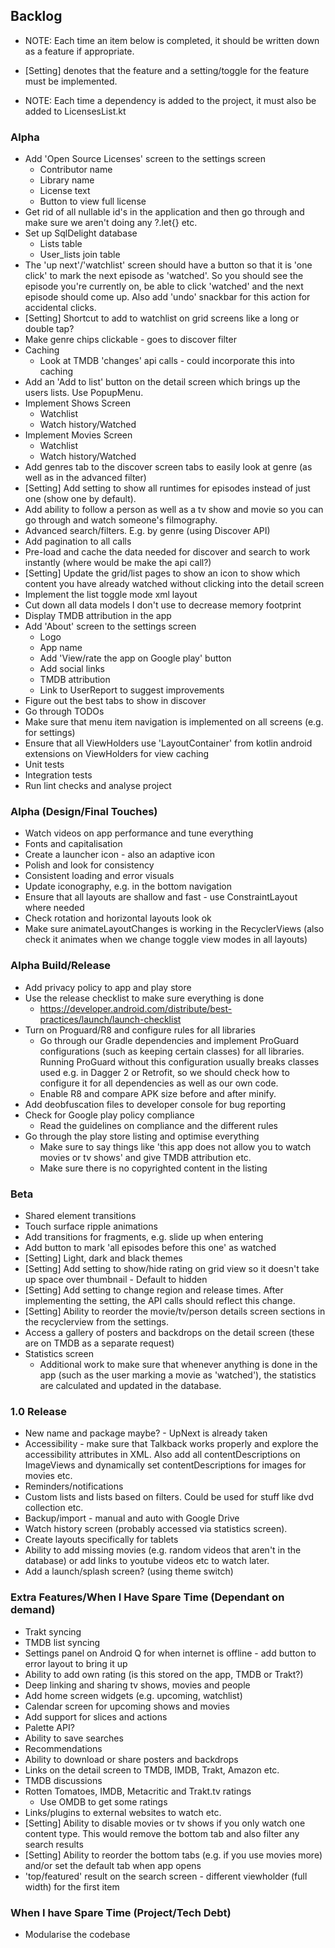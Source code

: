 ## Backlog

- NOTE: Each time an item below is completed, it should be written down as a feature if appropriate.
- [Setting] denotes that the feature and a setting/toggle for the feature must be implemented.

- NOTE: Each time a dependency is added to the project, it must also be added to LicensesList.kt

### Alpha
- Add 'Open Source Licenses' screen to the settings screen
    + Contributor name
    + Library name
    + License text
    + Button to view full license
- Get rid of all nullable id's in the application and then go through and make sure we aren't doing any ?.let{} etc.
- Set up SqlDelight database
    + Lists table
    + User_lists join table
- The 'up next'/'watchlist' screen should have a button so that it is 'one click' to mark the next episode as 'watched'. So you should see the episode you're currently on, be able to click 'watched' and the next episode should come up. Also add 'undo' snackbar for this action for accidental clicks.
- [Setting] Shortcut to add to watchlist on grid screens like a long or double tap?
- Make genre chips clickable - goes to discover filter
- Caching
    - Look at TMDB 'changes' api calls - could incorporate this into caching
- Add an 'Add to list' button on the detail screen which brings up the users lists. Use PopupMenu.
- Implement Shows Screen
    + Watchlist
    + Watch history/Watched
- Implement Movies Screen
    + Watchlist
    + Watch history/Watched
- Add genres tab to the discover screen tabs to easily look at genre (as well as in the advanced filter)
- [Setting] Add setting to show all runtimes for episodes instead of just one (show one by default).
- Add ability to follow a person as well as a tv show and movie so you can go through and watch someone's filmography.
- Advanced search/filters. E.g. by genre (using Discover API)
- Add pagination to all calls
- Pre-load and cache the data needed for discover and search to work instantly (where would be make the api call?)
- [Setting] Update the grid/list pages to show an icon to show which content you have already watched without clicking into the detail screen
- Implement the list toggle mode xml layout
- Cut down all data models I don't use to decrease memory footprint
- Display TMDB attribution in the app
- Add 'About' screen to the settings screen
    + Logo
    + App name
    + Add 'View/rate the app on Google play' button
    + Add social links
    + TMDB attribution
    + Link to UserReport to suggest improvements
- Figure out the best tabs to show in discover
- Go through TODOs
- Make sure that menu item navigation is implemented on all screens (e.g. for settings)
- Ensure that all ViewHolders use 'LayoutContainer' from kotlin android extensions on ViewHolders for view caching
- Unit tests
- Integration tests
- Run lint checks and analyse project

### Alpha (Design/Final Touches)
- Watch videos on app performance and tune everything
- Fonts and capitalisation
- Create a launcher icon - also an adaptive icon
- Polish and look for consistency
- Consistent loading and error visuals
- Update iconography, e.g. in the bottom navigation
- Ensure that all layouts are shallow and fast - use ConstraintLayout where needed
- Check rotation and horizontal layouts look ok
- Make sure animateLayoutChanges is working in the RecyclerViews (also check it animates when we change toggle view modes in all layouts)

### Alpha Build/Release
- Add privacy policy to app and play store
- Use the release checklist to make sure everything is done
    + https://developer.android.com/distribute/best-practices/launch/launch-checklist
- Turn on Proguard/R8 and configure rules for all libraries
    + Go through our Gradle dependencies and implement ProGuard configurations (such as keeping certain classes) for all libraries. Running ProGuard without this configuration usually breaks classes used e.g. in Dagger 2 or Retrofit, so we should check how to configure it for all dependencies as well as our own code.
    + Enable R8 and compare APK size before and after minify.
- Add deobfuscation files to developer console for bug reporting
- Check for Google play policy compliance
    + Read the guidelines on compliance and the different rules
- Go through the play store listing and optimise everything
    + Make sure to say things like 'this app does not allow you to watch movies or tv shows' and give TMDB attribution etc.
    + Make sure there is no copyrighted content in the listing

### Beta
- Shared element transitions
- Touch surface ripple animations
- Add transitions for fragments, e.g. slide up when entering
- Add button to mark 'all episodes before this one' as watched
- [Setting] Light, dark and black themes
- [Setting] Add setting to show/hide rating on grid view so it doesn't take up space over thumbnail - Default to hidden
- [Setting] Add setting to change region and release times. After implementing the setting, the API calls should reflect this change.
- [Setting] Ability to reorder the movie/tv/person details screen sections in the recyclerview from the settings.
- Access a gallery of posters and backdrops on the detail screen (these are on TMDB as a separate request)
- Statistics screen
    + Additional work to make sure that whenever anything is done in the app (such as the user marking a movie as 'watched'), the statistics are calculated and updated in the database.

### 1.0 Release
- New name and package maybe? - UpNext is already taken
- Accessibility - make sure that Talkback works properly and explore the accessibility attributes in XML. Also add all contentDescriptions on ImageViews and dynamically set contentDescriptions for images for movies etc.
- Reminders/notifications
- Custom lists and lists based on filters. Could be used for stuff like dvd collection etc.
- Backup/import - manual and auto with Google Drive
- Watch history screen (probably accessed via statistics screen).
- Create layouts specifically for tablets
- Ability to add missing movies (e.g. random videos that aren't in the database) or add links to youtube videos etc to watch later.
- Add a launch/splash screen? (using theme switch)

### Extra Features/When I Have Spare Time (Dependant on demand)
- Trakt syncing
- TMDB list syncing
- Settings panel on Android Q for when internet is offline - add button to error layout to bring it up
- Ability to add own rating (is this stored on the app, TMDB or Trakt?)
- Deep linking and sharing tv shows, movies and people
- Add home screen widgets (e.g. upcoming, watchlist)
- Calendar screen for upcoming shows and movies
- Add support for slices and actions
- Palette API?
- Ability to save searches
- Recommendations
- Ability to download or share posters and backdrops
- Links on the detail screen to TMDB, IMDB, Trakt, Amazon etc.
- TMDB discussions
- Rotten Tomatoes, IMDB, Metacritic and Trakt.tv ratings
    + Use OMDB to get some ratings
- Links/plugins to external websites to watch etc.
- [Setting] Ability to disable movies or tv shows if you only watch one content type. This would remove the bottom tab and also filter any search results
- [Setting] Ability to reorder the bottom tabs (e.g. if you use movies more) and/or set the default tab when app opens
- 'top/featured' result on the search screen - different viewholder (full width) for the first item

### When I have Spare Time (Project/Tech Debt)
- Modularise the codebase


